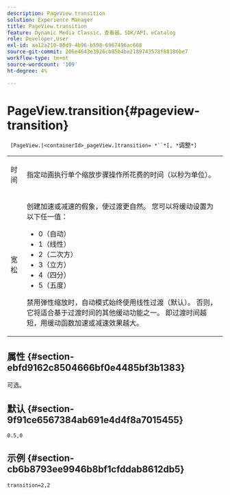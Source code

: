 ```yaml
---
description: PageView.transition
solution: Experience Manager
title: PageView.transition
feature: Dynamic Media Classic，查看器，SDK/API，eCatalog
role: Developer,User
exl-id: aa12a210-88d9-4b96-b598-6967496ac668
source-git-commit: 206e4643e3926cb85b4be2189743578f88180be7
workflow-type: tm+mt
source-wordcount: '109'
ht-degree: 4%

---
```


# PageView.transition{#pageview-transition}

` [PageView.|<containerId>_pageView.]transition= *``*[, *`调整`*]`

<table id="table_E314540D347D47699C04EB80D20C0721"> 
 <tbody> 
  <tr> 
   <td colname="col1"> <p> <span class="codeph"><span class="varname"> 时间</span></span> </p> </td> 
   <td colname="col2"> <p> 指定动画执行单个缩放步骤操作所花费的时间（以秒为单位）。 </p> </td> 
  </tr> 
  <tr> 
   <td colname="col1"> <p><span class="codeph"><span class="varname"> 宽松</span></span> </p> </td> 
   <td colname="col2"> <p> 创建加速或减速的假象，使过渡更自然。 您可以将缓动设置为以下任一值： </p> <p> 
     <ul id="ul_DA0D1CF2F2484410BFCCACA86661702E"> 
      <li id="li_93A2D53A53314D9594CEDC9EB20381D4">0（自动） </li> 
      <li id="li_AD6A1F03DE544959BC4AA0DD97494F8C"> 1（线性） </li> 
      <li id="li_816A3CE796E3415B9650DDA204412A6A"> 2（二次方） </li> 
      <li id="li_EF00BF6CA2AA48FEB54015FFBA9F8DD4"> 3（立方） </li> 
      <li id="li_F3CB7F0821AF489C84A0CA155F5031A2"> 4（四分） </li> 
      <li id="li_F5B844DAF4CC453CA58BF09A660D139F"> 5（五度） </li> 
     </ul> </p> <p>禁用弹性缩放时，自动模式始终使用线性过渡（默认）。 否则，它将适合基于过渡时间的其他缓动功能之一。 即过渡时间越短，用缓动函数加速或减速效果越大。 </p> </td> 
  </tr> 
 </tbody> 
</table>

## 属性 {#section-ebfd9162c8504666bf0e4485bf3b1383}

可选。

## 默认 {#section-9f91ce6567384ab691e4d4f8a7015455}

`0.5,0`

## 示例 {#section-cb6b8793ee9946b8bf1cfddab8612db5}

`transition=2,2`
